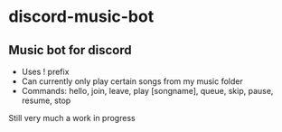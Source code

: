 # discord-music-bot
Music bot for discord
---------------------
- Uses ! prefix
- Can currently only play certain songs from my music folder
- Commands: hello, join, leave, play [songname], queue, skip, pause, resume, stop

Still very much a work in progress
